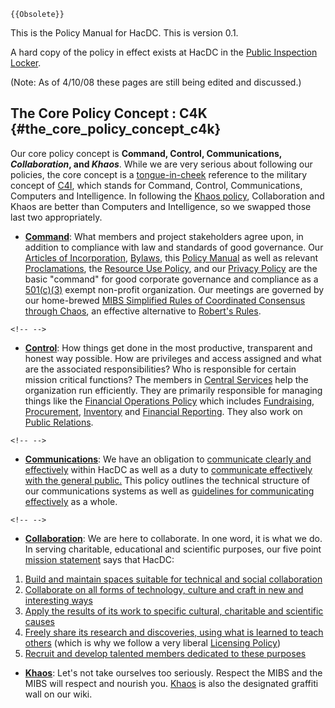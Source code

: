 ```{=mediawiki}
{{Obsolete}}
```
This is the Policy Manual for HacDC. This is version 0.1.

A hard copy of the policy in effect exists at HacDC in the [Public
Inspection Locker](Public_Inspection_Locker).

(Note: As of 4/10/08 these pages are still being edited and discussed.)

## The Core Policy Concept : C4K {#the_core_policy_concept_c4k}

Our core policy concept is **Command, Control, Communications,
*Collaboration*, and *Khaos***. While we are very serious about
following our policies, the core concept is a [
tongue-in-cheek](wikipedia:Tongue_in_cheek) reference to the
military concept of [ C4I](wikipedia:C4ISTAR), which stands
for Command, Control, Communications, Computers and Intelligence. In
following the [ Khaos policy](:Category:Khaos_Policy),
Collaboration and Khaos are better than Computers and Intelligence, so
we swapped those last two appropriately.

-   **[ Command](:Category:Command_Policy)**: What members
    and project stakeholders agree upon, in addition to compliance with
    law and standards of good governance. Our [Articles of
    Incorporation](Articles_of_Incorporation),
    [Bylaws](Bylaws), this [Policy
    Manual](Policy_Manual) as well as relevant
    [Proclamations](Proclamations), the [Resource Use
    Policy](Resource_Use_Policy), and our [Privacy
    Policy](Privacy_Policy) are the basic "command" for good
    corporate governance and compliance as a [
    501(c)(3)](wikipedia:501%28c%29#501.28c.29.283.29) exempt
    non-profit organization. Our meetings are governed by our
    home-brewed [MIBS Simplified Rules of Coordinated Consensus through
    Chaos](MIBS_Simplified_Rules_of_Coordinated_Consensus_through_Chaos),
    an effective alternative to [ Robert's
    Rules](wikipedia:Roberts_Rules).

```{=html}
<!-- -->
```
-   **[ Control](:Category:Control_Policy)**: How things get
    done in the most productive, transparent and honest way possible.
    How are privileges and access assigned and what are the associated
    responsibilities? Who is responsible for certain mission critical
    functions? The members in [Central
    Services](Central_Services) help the organization run
    efficiently. They are primarily responsible for managing things like
    the [Financial Operations
    Policy](Financial_Operations_Policy) which includes
    [Fundraising](Fundraising),
    [Procurement](Procurement),
    [Inventory](Inventory) and [ Financial
    Reporting](Financial_Reports). They also work on [Public
    Relations](Public_Relations).

```{=html}
<!-- -->
```
-   **[ Communications](:Category:Communications_Policy)**:
    We have an obligation to [ communicate clearly and
    effectively](Effective_Communication#Within_The_Group)
    within HacDC as well as a duty to [ communicate effectively with the
    general
    public.](Effective_Communication#With_the_Outside_World)
    This policy outlines the technical structure of our communications
    systems as well as [ guidelines for communicating
    effectively](Effective_Communication) as a whole.

```{=html}
<!-- -->
```
-   **[ Collaboration](:Category:Collaboration_Policy)**: We
    are here to collaborate. In one word, it is what we do. In serving
    charitable, educational and scientific purposes, our five point [
    mission statement](Mission_Statement) says that HacDC:

1.  [ Build and maintain spaces suitable for technical and social
    collaboration](Mission_Statement#Build_and_maintain_spaces_suitable_for_technical_and_social_collaboration)
2.  [ Collaborate on all forms of technology, culture and craft in new
    and interesting
    ways](Mission_Statement#Collaborate_on_all_forms_of_technology,_culture_and_craft_in_new_and_interesting_ways)
3.  [ Apply the results of its work to specific cultural, charitable and
    scientific
    causes](Mission_Statement#Apply_the_results_of_its_work_to_specific_cultural,_charitable_and_scientific_causes)
4.  [ Freely share its research and discoveries, using what is learned
    to teach
    others](Mission_Statement#Freely_share_its_research_and_discoveries,_using_what_is_learned_to_teach_others)
    (which is why we follow a very liberal [Licensing
    Policy](Licensing_Policy))
5.  [ Recruit and develop talented members dedicated to these
    purposes](Mission_Statement#Recruit_and_develop_talented_members_dedicated_to_these_purposes)

-   **[ Khaos](:Category:Khaos_Policy)**: Let's not take
    ourselves too seriously. Respect the MIBS and the MIBS will respect
    and nourish you. [Khaos](Khaos) is also the designated
    graffiti wall on our wiki.
